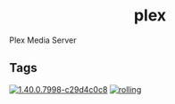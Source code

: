<!---
NOTE: AUTO-GENERATED FILE
to edit this file, instead edit its template at: ./github/scripts/templates/container/README.md.j2
-->
<div align="center">

# plex

</div>

Plex Media Server

## Tags
[![1.40.0.7998-c29d4c0c8](https://img.shields.io/badge/1.40.0.7998--c29d4c0c8-blue?style=flat-square)](https://github.com/kflix-tv/containers/pkgs/container/plex/186027898?tag=1.40.0.7998-c29d4c0c8)
 [![rolling](https://img.shields.io/badge/rolling-green?style=flat-square)](https://github.com/kflix-tv/containers/pkgs/container/plex/186027898?tag=rolling)